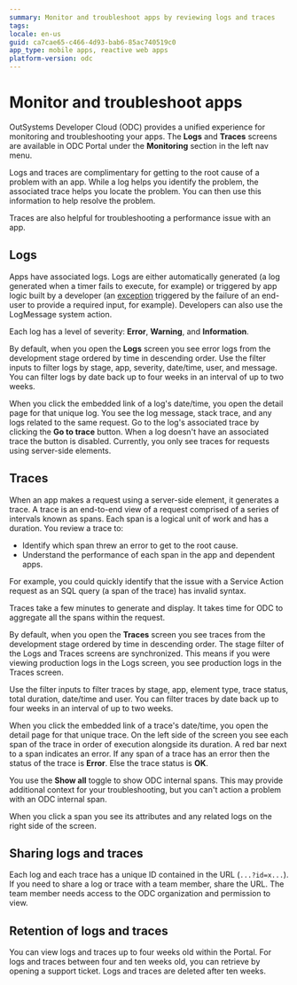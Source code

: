 ```yaml
---
summary: Monitor and troubleshoot apps by reviewing logs and traces
tags: 
locale: en-us
guid: ca7cae65-c466-4d93-bab6-85ac740519c0
app_type: mobile apps, reactive web apps
platform-version: odc
---
```


# Monitor and troubleshoot apps

OutSystems Developer Cloud (ODC) provides a unified experience for monitoring and troubleshooting your apps. The **Logs** and **Traces** screens are available in ODC Portal under the **Monitoring** section in the left nav menu.

Logs and traces are complimentary for getting to the root cause of a problem with an app. While a log helps you identify the problem, the associated trace helps you locate the problem. You can then use this information to help resolve the problem. 

Traces are also helpful for troubleshooting a performance issue with an app.

## Logs

Apps have associated logs. Logs are either automatically generated (a log generated when a timer fails to execute, for example) or triggered by app logic built by a developer (an [exception](building-apps/handle-exceptions.md#exception-logs--exception-logs) triggered by the failure of an end-user to provide a required input, for example). Developers can also use the LogMessage system action.

Each log has a level of severity: **Error**, **Warning**, and **Information**.

By default, when you open the **Logs** screen you see error logs from the development stage ordered by time in descending order. Use the filter inputs to filter logs by stage, app, severity, date/time, user, and message. You can filter logs by date back up to four weeks in an interval of up to two weeks.

When you click the embedded link of a log's date/time, you open the detail page for that unique log. You see the log message, stack trace, and any logs related to the same request. Go to the log's associated trace by clicking the **Go to trace** button. When a log doesn't have an associated trace the button is disabled. Currently, you only see traces for requests using server-side elements.

## Traces

When an app makes a request using a server-side element, it generates a trace. A trace is an end-to-end view of a request comprised of a series of intervals known as spans. Each span is a logical unit of work and has a duration. You review a trace to:

* Identify which span threw an error to get to the root cause.
* Understand the performance of each span in the app and dependent apps.

For example, you could quickly identify that the issue with a Service Action request as an SQL query (a span of the trace) has invalid syntax.

<div class="info" markdown="1">

Traces take a few minutes to generate and display. It takes time for ODC to aggregate all the spans within the request.

</div>

By default, when you open the **Traces** screen you see traces from the development stage ordered by time in descending order. The stage filter of the Logs and Traces screens are synchronized. This means if you were viewing production logs in the Logs screen, you see production logs in the Traces screen.

Use the filter inputs to filter traces by stage, app, element type, trace status, total duration, date/time and user. You can filter traces by date back up to four weeks in an interval of up to two weeks. 

When you click the embedded link of a trace's date/time, you open the detail page for that unique trace. On the left side of the screen you see each span of the trace in order of execution alongside its duration. A red bar next to a span indicates an error. If any span of a trace has an error then the status of the trace is **Error**. Else the trace status is **OK**.

You use the **Show all** toggle to show ODC internal spans. This may provide additional context for your troubleshooting, but you can't action a problem with an ODC internal span. 

When you click a span you see its attributes and any related logs on the right side of the screen.

## Sharing logs and traces

Each log and each trace has a unique ID contained in the URL (`...?id=x...`). If you need to share a log or trace with a team member, share the URL. The team member needs access to the ODC organization and permission to view.

## Retention of logs and traces

You can view logs and traces up to four weeks old within the Portal. For logs and traces between four and ten weeks old, you can retrieve by opening a support ticket. Logs and traces are deleted after ten weeks.
